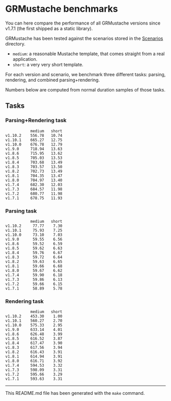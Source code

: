 # GRMustache benchmarks

You can here compare the performance of all GRMustache versions since v1.7.1 (the first shipped as a static library).

GRMustache has been tested against the scenarios stored in the [Scenarios](GRMustacheBenchmark/tree/master/Scenarios) directory.

- `medium`: a reasonable Mustache template, that comes straight from a real application.
- `short`: a very very short template.

For each version and scenario, we benchmark three different tasks: parsing, rendering, and combined parsing+rendering.

Numbers below are computed from normal duration samples of those tasks.

## Tasks


### Parsing+Rendering task

	           medium   short
	v1.10.2    556.78   10.74
	v1.10.1    665.27   12.75
	v1.10.0    676.78   12.79
	v1.9.0     718.94   13.63
	v1.8.6     715.95   13.62
	v1.8.5     705.03   13.53
	v1.8.4     703.68   13.49
	v1.8.3     703.57   13.50
	v1.8.2     702.73   13.49
	v1.8.1     704.35   13.47
	v1.8.0     704.97   13.40
	v1.7.4     682.30   12.03
	v1.7.3     684.57   11.98
	v1.7.2     680.77   11.98
	v1.7.1     678.75   11.93

### Parsing task

	           medium   short
	v1.10.2     77.77    7.30
	v1.10.1     75.93    7.25
	v1.10.0     73.10    7.03
	v1.9.0      59.55    6.56
	v1.8.6      59.52    6.59
	v1.8.5      59.62    6.63
	v1.8.4      59.76    6.67
	v1.8.3      59.72    6.64
	v1.8.2      59.63    6.65
	v1.8.1      59.66    6.68
	v1.8.0      59.67    6.62
	v1.7.4      59.90    6.18
	v1.7.3      59.86    6.13
	v1.7.2      59.66    6.15
	v1.7.1      58.89    5.78

### Rendering task

	           medium   short
	v1.10.2    453.30    1.00
	v1.10.1    560.27    2.70
	v1.10.0    575.33    2.95
	v1.9.0     633.14    4.01
	v1.8.6     626.48    3.99
	v1.8.5     616.52    3.87
	v1.8.4     617.47    3.90
	v1.8.3     617.56    3.94
	v1.8.2     616.43    3.91
	v1.8.1     614.94    3.91
	v1.8.0     616.71    3.92
	v1.7.4     594.53    3.32
	v1.7.3     598.09    3.31
	v1.7.2     595.66    3.29
	v1.7.1     593.63    3.31

-----

This README.md file has been generated with the `make` command.

